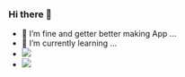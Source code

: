 
### Hi there 👋
- 🔭 I’m fine and getter better making App ...
-  🌱 I’m currently learning ...
-  <img src="https://img.shields.io/badge/Ruby-CC342D?style=for-the-badge&logo=ruby&logoColor=white" />
-  <img src="https://img.shields.io/badge/JavaScript-323330?style=for-the-badge&logo=javascript&logoColor=F7DF1E" />

<!--
**edilbertojj65/edilbertojj65** is a ✨ _special_ ✨ repository because its `README.md` (this file) appears on your GitHub profile.

Here are some ideas to get you started:

- 🔭 I’m currently working on ...
- 🌱 I’m currently learning ...
- 👯 I’m looking to collaborate on ...
- 🤔 I’m looking for help with ...
- 💬 Ask me about ...
- 📫 How to reach me: ...
- 😄 Pronouns: ...
- ⚡ Fun fact: ...
-->
